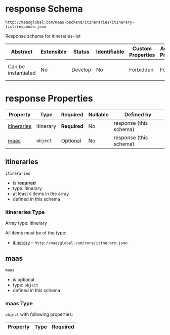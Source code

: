# response Schema

```
http://maasglobal.com/maas-backend/itineraries/itinerary-list/response.json
```

Response schema for itineraries-list

| Abstract            | Extensible | Status  | Identifiable | Custom Properties | Additional Properties | Defined In                                                             |
| ------------------- | ---------- | ------- | ------------ | ----------------- | --------------------- | ---------------------------------------------------------------------- |
| Can be instantiated | No         | Develop | No           | Forbidden         | Forbidden             | [maas-backend/itineraries/itinerary-list/response.json](response.json) |

# response Properties

| Property                    | Type      | Required     | Nullable | Defined by             |
| --------------------------- | --------- | ------------ | -------- | ---------------------- |
| [itineraries](#itineraries) | itinerary | **Required** | No       | response (this schema) |
| [maas](#maas)               | `object`  | Optional     | No       | response (this schema) |

## itineraries

`itineraries`

- is **required**
- type: itinerary
- at least `0` items in the array
- defined in this schema

### itineraries Type

Array type: itinerary

All items must be of the type:

- [itinerary](../../../core/itinerary.md) – `http://maasglobal.com/core/itinerary.json`

## maas

`maas`

- is optional
- type: `object`
- defined in this schema

### maas Type

`object` with following properties:

| Property | Type | Required |
| -------- | ---- | -------- |

